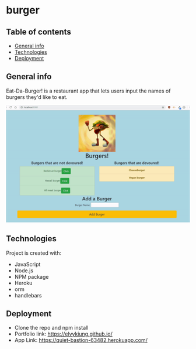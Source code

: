 # burger

## Table of contents

- [General info](#general-info)
- [Technologies](#technologies)
- [Deployment](#Deployment)

## General info

Eat-Da-Burger! is a restaurant app that lets users input the names of burgers they'd like to eat.

![screenshot](public/assets/img/homepage.gif)

## Technologies

Project is created with:

- JavaScript
- Node.js
- NPM package
- Heroku
- orm
- handlebars

## Deployment

- Clone the repo and npm install
- Portfolio link: https://elvykiung.github.io/
- App Link: https://quiet-bastion-63482.herokuapp.com/
